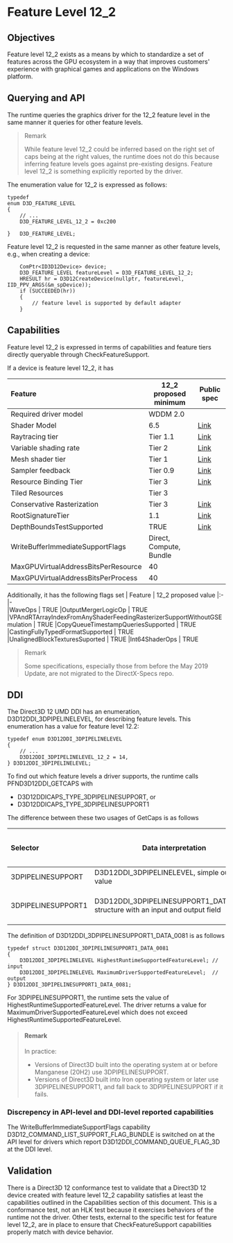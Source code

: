 # Feature Level 12_2

## Objectives
Feature level 12_2 exists as a means by which to standardize a set of features across the GPU ecosystem in a way that improves customers' experience with graphical games and applications on the Windows platform.

## Querying and API
The runtime queries the graphics driver for the 12_2 feature level in the same manner it queries for other feature levels.

> Remark
> 
>While feature level 12_2 could be inferred based on the right set of caps being at the right values, the runtime does not do this because inferring feature levels goes against pre-existing designs. Feature level 12_2 is something explicitly reported by the driver.

The enumeration value for 12_2 is expressed as follows:
```
typedef
enum D3D_FEATURE_LEVEL
{
    // ...
	D3D_FEATURE_LEVEL_12_2 = 0xc200

} 	D3D_FEATURE_LEVEL;
```

Feature level 12_2 is requested in the same manner as other feature levels, e.g., when creating a device:
```
    ComPtr<ID3D12Device> device;
    D3D_FEATURE_LEVEL featureLevel = D3D_FEATURE_LEVEL_12_2;
    HRESULT hr = D3D12CreateDevice(nullptr, featureLevel, IID_PPV_ARGS(&m_spDevice));
    if (SUCCEEDED(hr))
    {
        // feature level is supported by default adapter
    } 
```

## Capabilities

Feature level 12_2 is expressed in terms of capabilities and feature tiers directly queryable through CheckFeatureSupport.

If a device is feature level 12_2, it has

| Feature                                                                 | 12_2 proposed minimum         | Public spec
|:-                                                                       |-                              |- 
|Required driver model                                                    | WDDM 2.0	                  |
|Shader Model	                                                          | 6.5                           |[Link](https://microsoft.github.io/DirectX-Specs/d3d/HLSL_ShaderModel6_5.html)
|Raytracing tier	                                                      | Tier 1.1                      |[Link](https://microsoft.github.io/DirectX-Specs/d3d/Raytracing.html)
|Variable shading rate                                                    | Tier 2                        |[Link](https://microsoft.github.io/DirectX-Specs/d3d/VariableRateShading.html)
|Mesh shader tier	                                                      | Tier 1                        |[Link](https://microsoft.github.io/DirectX-Specs/d3d/MeshShader.html)
|Sampler feedback	                                                      | Tier 0.9                      |[Link](https://microsoft.github.io/DirectX-Specs/d3d/SamplerFeedback.html)
|Resource Binding Tier	                                                  | Tier 3                        |[Link](https://microsoft.github.io/DirectX-Specs/d3d/ResourceBinding.html#root-signature-version-11)
|Tiled Resources	                                                      | Tier 3
|Conservative Rasterization                                               | Tier 3                        |[Link](https://microsoft.github.io/DirectX-Specs/d3d/ConservativeRasterization.html)
|RootSignatureTier	                                                      | 1.1                           |[Link](https://microsoft.github.io/DirectX-Specs/d3d/ResourceBinding.html)
|DepthBoundsTestSupported	                                              | TRUE                          |[Link](https://microsoft.github.io/DirectX-Specs/d3d/DepthBoundsTest.html)
|WriteBufferImmediateSupportFlags	                                      | Direct, Compute, Bundle
|MaxGPUVirtualAddressBitsPerResource                                      | 40
|MaxGPUVirtualAddressBitsPerProcess                                       | 40

Additionally, it has the following flags set
| Feature                                                                 | 12_2 proposed value 
|:-                                                                       |-                   
|WaveOps	                                                              | TRUE
|OutputMergerLogicOp	                                                  | TRUE
|VPAndRTArrayIndexFromAnyShaderFeedingRasterizerSupportWithoutGSEmulation | TRUE
|CopyQueueTimestampQueriesSupported	                                      | TRUE
|CastingFullyTypedFormatSupported	                                      | TRUE
|UnalignedBlockTexturesSuported	                                          | TRUE
|Int64ShaderOps	                                                          | TRUE

> Remark
>
> Some specifications, especially those from before the May 2019 Update, are not migrated to the DirectX-Specs repo.

## DDI
The Direct3D 12 UMD DDI has an enumeration, D3D12DDI_3DPIPELINELEVEL, for describing feature levels. This enumeration has a value for feature level 12.2:

```
typedef enum D3D12DDI_3DPIPELINELEVEL
{
    // ...
    D3D12DDI_3DPIPELINELEVEL_12_2 = 14,
} D3D12DDI_3DPIPELINELEVEL;
```

To find out which feature levels a driver supports, the runtime calls PFND3D12DDI_GETCAPS with 
* D3D12DDICAPS_TYPE_3DPIPELINESUPPORT, or
* D3D12DDICAPS_TYPE_3DPIPELINESUPPORT1

The difference between these two usages of GetCaps is as follows

| Selector            | Data interpretation                                                              | Valid returnable feature levels
|:-                   |-                                                                                 |- 
|3DPIPELINESUPPORT    | D3D12DDI_3DPIPELINELEVEL, simple output value                                    | 12.1 and earlier
|3DPIPELINESUPPORT1   | D3D12DDI_3DPIPELINESUPPORT1_DATA_0081, structure with an input and output field  | any, including 12.2 and later


The definition of D3D12DDI_3DPIPELINESUPPORT1_DATA_0081 is as follows

```
typedef struct D3D12DDI_3DPIPELINESUPPORT1_DATA_0081
{
    D3D12DDI_3DPIPELINELEVEL HighestRuntimeSupportedFeatureLevel; // input
    D3D12DDI_3DPIPELINELEVEL MaximumDriverSupportedFeatureLevel;  // output
} D3D12DDI_3DPIPELINESUPPORT1_DATA_0081;
```

For 3DPIPELINESUPPORT1, the runtime sets the value of HighestRuntimeSupportedFeatureLevel. 
The driver returns a value for MaximumDriverSupportedFeatureLevel which does not exceed HighestRuntimeSupportedFeatureLevel.

>#### Remark
> In practice:
> * Versions of Direct3D built into the operating system at or before Manganese (20H2) use 3DPIPELINESUPPORT.
> * Versions of Direct3D built into Iron operating system or later use 3DPIPELINESUPPORT1, and fall back to 3DPIPELINESUPPORT if it fails.

### Discrepency in API-level and DDI-level reported capabilities
The WriteBufferImmediateSupportFlags capability D3D12_COMMAND_LIST_SUPPORT_FLAG_BUNDLE is switched on at the API level for drivers which report D3D12DDI_COMMAND_QUEUE_FLAG_3D at the DDI level.

## Validation

There is a Direct3D 12 conformance test to validate that a Direct3D 12 device created with feature level 12_2 capability satisfies at least the capabilities outlined in the Capabilities section of this document. This is a conformance test, not an HLK test because it exercises behaviors of the runtime not the driver. Other tests, external to the specific test for feature level 12_2, are in place to ensure that CheckFeatureSupport capabilities properly match with device behavior.
